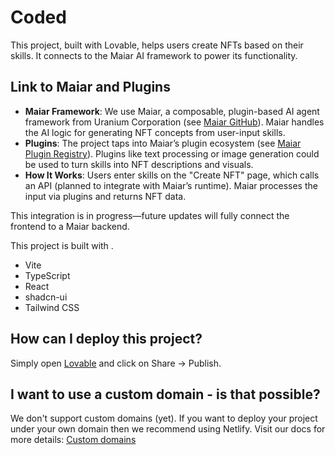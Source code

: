 # Coded

This project, built with Lovable, helps users create NFTs based on their skills. It connects to the Maiar AI framework to power its functionality.

## Link to Maiar and Plugins

- **Maiar Framework**: We use Maiar, a composable, plugin-based AI agent framework from Uranium Corporation (see [Maiar GitHub](https://github.com/UraniumCorporation/maiar-ai)). Maiar handles the AI logic for generating NFT concepts from user-input skills.
- **Plugins**: The project taps into Maiar’s plugin ecosystem (see [Maiar Plugin Registry](https://github.com/UraniumCorporation/plugin-registry)). Plugins like text processing or image generation could be used to turn skills into NFT descriptions and visuals.
- **How It Works**: Users enter skills on the "Create NFT" page, which calls an API (planned to integrate with Maiar’s runtime). Maiar processes the input via plugins and returns NFT data.

This integration is in progress—future updates will fully connect the frontend to a Maiar backend.

This project is built with .

- Vite
- TypeScript
- React
- shadcn-ui
- Tailwind CSS

## How can I deploy this project?

Simply open [Lovable](https://lovable.dev/projects/91ac825b-1b13-4837-ab9e-be96b6175948) and click on Share -> Publish.

## I want to use a custom domain - is that possible?

We don't support custom domains (yet). If you want to deploy your project under your own domain then we recommend using Netlify. Visit our docs for more details: [Custom domains](https://docs.lovable.dev/tips-tricks/custom-domain/)
